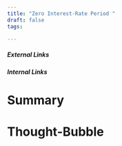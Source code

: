 ```yaml
---
title: "Zero Interest-Rate Period "
draft: false
tags:

---
```


##### External Links


##### Internal Links


# Summary



# Thought-Bubble